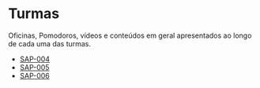 # Turmas
Oficinas, Pomodoros, vídeos e conteúdos em geral apresentados ao longo de cada uma das turmas.

- [SAP-004](./sap-004)
- [SAP-005](./sap-005)
- [SAP-006](./sap-006)